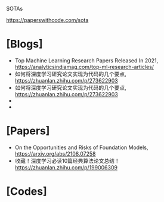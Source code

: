 SOTAs

https://paperswithcode.com/sota


# [Blogs]
+ Top Machine Learning Research Papers Released In 2021, https://analyticsindiamag.com/top-ml-research-articles/
+ 如何将深度学习研究论文实现为代码的几个要点, https://zhuanlan.zhihu.com/p/273622903
+ 如何将深度学习研究论文实现为代码的几个要点, https://zhuanlan.zhihu.com/p/273622903
+ 
+ 

# [Papers]
+ On the Opportunities and Risks of Foundation Models, https://arxiv.org/abs/2108.07258
+ 收藏！深度学习必读10篇经典算法论文总结！https://zhuanlan.zhihu.com/p/199006309

# [Codes]

